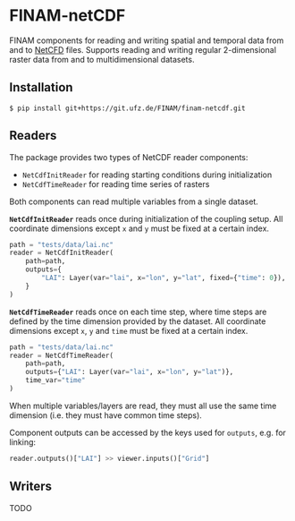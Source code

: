 # FINAM-netCDF

FINAM components for reading and writing spatial and temporal data from and to [NetCFD](https://www.unidata.ucar.edu/software/netcdf/) files.
Supports reading and writing regular 2-dimensional raster data from and to multidimensional datasets.

## Installation

```shell
$ pip install git+https://git.ufz.de/FINAM/finam-netcdf.git
```

## Readers

The package provides two types of NetCDF reader components:

* `NetCdfInitReader` for reading starting conditions during initialization
* `NetCdfTimeReader` for reading time series of rasters

Both components can read multiple variables from a single dataset.

**`NetCdfInitReader`** reads once during initialization of the coupling setup.
All coordinate dimensions except `x` and `y` must be fixed at a certain index.

```python
path = "tests/data/lai.nc"
reader = NetCdfInitReader(
    path=path,
    outputs={
        "LAI": Layer(var="lai", x="lon", y="lat", fixed={"time": 0}),
    }
)
```

**`NetCdfTimeReader`** reads once on each time step, where time steps are defined by the time dimension provided by the dataset.
All coordinate dimensions except `x`, `y` and `time` must be fixed at a certain index.

```python
path = "tests/data/lai.nc"
reader = NetCdfTimeReader(
    path=path, 
    outputs={"LAI": Layer(var="lai", x="lon", y="lat")},
    time_var="time"
)
```

When multiple variables/layers are read, they must all use the same time dimension (i.e. they must have common time steps).

Component outputs can be accessed by the keys used for `outputs`, e.g. for linking:

```python
reader.outputs()["LAI"] >> viewer.inputs()["Grid"]
```

## Writers

TODO
